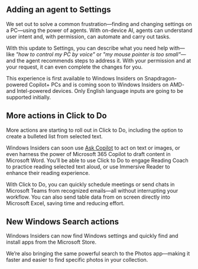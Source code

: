 ## Adding an agent to Settings

We set out to solve a common frustration—finding and changing settings on a PC—using the power of agents. With on-device AI, agents can understand user intent and, with permission, can automate and carry out tasks.

With this update to Settings, you can describe what you need help with—like *"how to control my PC by voice"* or *"my mouse pointer is too small"*—and the agent recommends steps to address it. With your permission and at your request, it can even complete the changes for you.

This experience is first available to Windows Insiders on Snapdragon-powered Copilot+ PCs and is coming soon to Windows Insiders on AMD- and Intel-powered devices. Only English language inputs are going to be supported initially.

## More actions in Click to Do

More actions are starting to roll out in Click to Do, including the option to create a bulleted list from selected text.

Windows Insiders can soon use [Ask Copilot](https://blogs.windows.com/windows-insider/2025/04/03/announcing-windows-11-insider-preview-build-26120-3671-beta-channel/) to act on text or images, or even harness the power of Microsoft 365 Copilot to draft content in Microsoft Word. You’ll be able to use Click to Do to engage Reading Coach to practice reading selected text aloud, or use Immersive Reader to enhance their reading experience.

With Click to Do, you can quickly schedule meetings or send chats in Microsoft Teams from recognized emails—all without interrupting your workflow. You can also send table data from on screen directly into Microsoft Excel, saving time and reducing effort.

## New Windows Search actions

Windows Insiders can now find Windows settings and quickly find and install apps from the Microsoft Store.

We’re also bringing the same powerful search to the Photos app—making it faster and easier to find specific photos in your collection.
